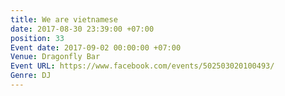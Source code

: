```yaml
---
title: We are vietnamese
date: 2017-08-30 23:39:00 +07:00
position: 33
Event date: 2017-09-02 00:00:00 +07:00
Venue: Dragonfly Bar
Event URL: https://www.facebook.com/events/502503020100493/
Genre: DJ
---
```


